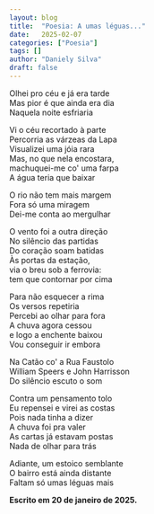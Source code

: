 ```yaml
---
layout: blog
title:  "Poesia: A umas léguas..."
date:   2025-02-07
categories: ["Poesia"]
tags: []
author: "Daniely Silva"
draft: false
---
```

Olhei pro céu e já era tarde\
Mas pior é que ainda era dia\
Naquela noite esfriaria

Vi o céu recortado à parte\
Percorria as várzeas da Lapa\
Visualizei uma jóia rara\
Mas, no que nela encostara,\
machuquei-me co' uma farpa\
A água teria que baixar

O rio não tem mais margem\
Fora só uma miragem\
Dei-me conta ao mergulhar

O vento foi a outra direção\
No silêncio das partidas\
Do coração soam batidas\
Às portas da estação,\
via o breu sob a ferrovia:\
tem que contornar por cima

Para não esquecer a rima\
Os versos repetiria\
Percebi ao olhar para fora\
A chuva agora cessou\
e logo a enchente baixou\
Vou conseguir ir embora

Na Catão co' a Rua Faustolo\
William Speers e John Harrisson\
Do silêncio escuto o som

Contra um pensamento tolo\
Eu repensei e virei as costas\
Pois nada tinha a dizer\
A chuva foi pra valer\
As cartas já estavam postas\
Nada de olhar para trás

Adiante, um estoico semblante\
O bairro está ainda distante\
Faltam só umas léguas mais

**Escrito em 20 de janeiro de 2025.**
